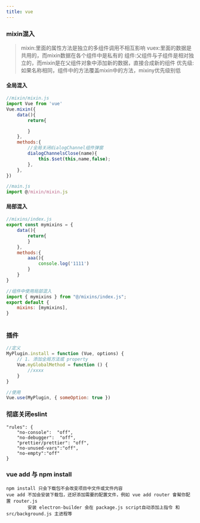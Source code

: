 ```yaml
---
title: vue
---
```

### mixin混入
> mixin:里面的属性方法是独立的多组件调用不相互影响
> vuex:里面的数据是共用的，而mixin数据在各个组件中是私有的
> 组件:父组件与子组件是相对独立的，而mixin是在父组件对象中添加新的数据，直接合成新的组件
> 优先级:如果名称相同，组件中的方法覆盖mixin中的方法，mixiny优先级别低

#### 全局混入
```javascript
//mixin/mixin.js
import Vue from 'vue'
Vue.mixin({
    data(){
        return{

        }
    },
    methods:{
        //全局关闭dialogChannel组件弹窗
        dialogChannelsClose(name){
            this.$set(this,name,false);
        },
    },
})

//main.js
import @/mixin/mixin.js

```
#### 局部混入
```javascript
//mixins/index.js
export const mymixins = {
    data(){
        return{
        }
    },
    methods:{
        aaa(){
            console.log('1111')
        }
    }
}

//组件中使用局部混入
import { mymixins } from "@/mixins/index.js";
export default {
    mixins: [mymixins],
}
 

```
### 插件
```JavaScript
//定义
MyPlugin.install = function (Vue, options) {
    // 1. 添加全局方法或 property
    Vue.myGlobalMethod = function () {
        //xxxx
    }
}

//使用
Vue.use(MyPlugin, { someOption: true })
```
### 彻底关闭eslint
```shell
"rules": {
    "no-console":  "off",
    "no-debugger":  "off",
    "prettier/prettier": "off",
    "no-unused-vars":"off",
    "no-empty":"off"
}
```
### vue add 与 npm install 
```shell
npm install 只会下载包不会改变项目中文件或文件内容
vue add 不加会安装下载包，还好添加需要的配置文件，例如 vue add router 會幫你配置 router.js
        安装 electron-builder 会在 package.js script自动添加上指令 和 src/background.js 主进程等
```
